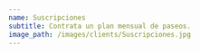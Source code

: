 ```yaml
---
name: Suscripciones
subtitle: Contrata un plan mensual de paseos.
image_path: /images/clients/Suscripciones.jpg
---
```

